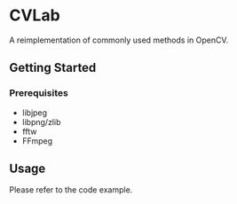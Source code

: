 CVLab
====

A reimplementation of commonly used methods in OpenCV.

Getting Started
----

### Prerequisites
* libjpeg
* libpng/zlib
* fftw
* FFmpeg

Usage
----
Please refer to the code example.
